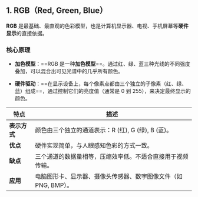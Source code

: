 ## 1. RGB（Red, Green, Blue）

**RGB** 是最基础、最直观的色彩模型，也是计算机显示器、电视、手机屏幕等**硬件显示**的直接依据。

### 核心原理

- **加色模型**：==RGB 是一种**加色模型**==。通过红、绿、蓝三种光线的不同强度叠加，可以混合出可见光谱中的几乎所有颜色。
    
- **硬件驱动**：==在显示设备上，每个像素点都由三个独立的子像素（红、绿、蓝）组成==，通过控制它们的亮度值（通常是 0 到 255），来决定最终显示的颜色。

|特点|描述|
|---|---|
|**表示方式**|颜色由三个独立的通道表示：R (红), G (绿), B (蓝)。|
|**优点**|硬件实现简单，与人眼感知色彩的方式一致。|
|**缺点**|三个通道的数据量相等，压缩效率低。不适合直接用于视频传输。|
|**应用**|电脑图形卡、显示器、摄像头传感器、数字图像文件（如 PNG, BMP）。|